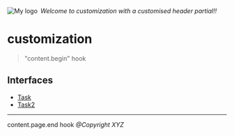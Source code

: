 <div style="display:flex; align-items:center;">
  <img alt="My logo" src="https://placehold.co/100x50" style="margin-right: .5em;" />
  <em>Welcome to customization with a customised header partial!!</em>
</div>

# customization

> "content.begin" hook

## Interfaces

- [Task](Interface.Task.md)
- [Task2](Interface.Task2.md)

***
content.page.end hook *@Copyright XYZ*

